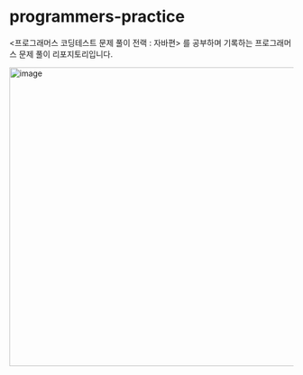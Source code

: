 # programmers-practice

<프로그래머스 코딩테스트 문제 풀이 전랙 : 자바편> 를 공부하며 기록하는 프로그래머스 문제 풀이 리포지토리입니다.

<img width="529" alt="image" src="https://github.com/BokDoong/programmers-practice/assets/102129660/a91d4bb6-88ca-4015-ade8-86273263ca03">
